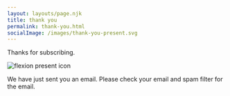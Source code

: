 ```yaml
---
layout: layouts/page.njk
title: thank you
permalink: thank-you.html
socialImage: /images/thank-you-present.svg
---
```


Thanks for subscribing.

![flexion present icon](/images/thank-you-present.svg)

We have just sent you an email. Please check your email and spam filter for the email.
